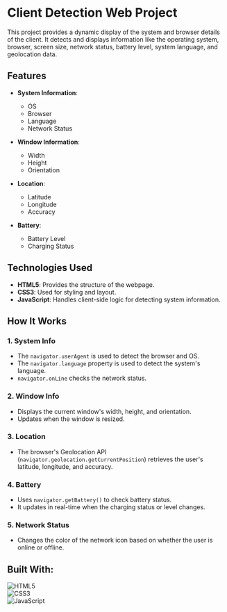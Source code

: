 # Client Detection Web Project

This project provides a dynamic display of the system and browser details of the client. It detects and displays information like the operating system, browser, screen size, network status, battery level, system language, and geolocation data.

## Features

- **System Information**:

  - OS
  - Browser
  - Language
  - Network Status

- **Window Information**:

  - Width
  - Height
  - Orientation

- **Location**:

  - Latitude
  - Longitude
  - Accuracy

- **Battery**:
  - Battery Level
  - Charging Status

## Technologies Used

- **HTML5**: Provides the structure of the webpage.
- **CSS3**: Used for styling and layout.
- **JavaScript**: Handles client-side logic for detecting system information.

## How It Works

### 1. **System Info**

- The `navigator.userAgent` is used to detect the browser and OS.
- The `navigator.language` property is used to detect the system's language.
- `navigator.onLine` checks the network status.

### 2. **Window Info**

- Displays the current window's width, height, and orientation.
- Updates when the window is resized.

### 3. **Location**

- The browser's Geolocation API (`navigator.geolocation.getCurrentPosition`) retrieves the user's latitude, longitude, and accuracy.

### 4. **Battery**

- Uses `navigator.getBattery()` to check battery status.
- It updates in real-time when the charging status or level changes.

### 5. **Network Status**

- Changes the color of the network icon based on whether the user is online or offline.

## Built With:

![HTML5](https://img.shields.io/badge/HTML5-%23E34F26.svg?style=flat&logo=html5&logoColor=white)  
![CSS3](https://img.shields.io/badge/CSS3-%231572B6.svg?style=flat&logo=css3&logoColor=white)  
![JavaScript](https://img.shields.io/badge/JavaScript-%23F7DF1E.svg?style=flat&logo=javascript&logoColor=black)
